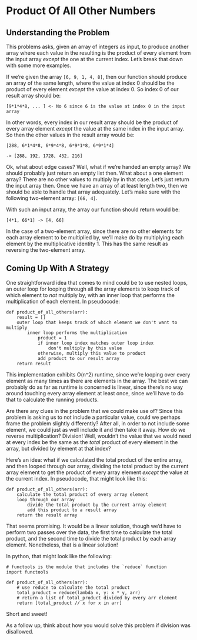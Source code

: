 # Product Of All Other Numbers

## Understanding the Problem

This problems asks, given an array of integers as input, to produce another array where each value in the resulting is the product of every element from the input array _except_ the one at the current index. Let’s break that down with some more examples.

If we’re given the array `[6, 9, 1, 4, 8]`, then our function should produce an array of the same length, where the value at index 0 should be the product of every element _except_ the value at index 0. So index 0 of our result array should be:

    [9*1*4*8, ... ] <- No 6 since 6 is the value at index 0 in the input array

In other words, every index in our result array should be the product of every array element _except_ the value at the same index in the input array. So then the other values in the result array would be:

    [288, 6*1*4*8, 6*9*4*8, 6*9*1*8, 6*9*1*4]

    -> [288, 192, 1728, 432, 216]

Ok, what about edge cases? Well, what if we’re handed an empty array? We should probably just return an empty list then. What about a one element array? There are no other values to multiply by in that case. Let’s just return the input array then. Once we have an array of at least length two, then we should be able to handle that array adequately. Let’s make sure with the following two-element array: `[66, 4]`.

With such an input array, the array our function should return would be:

    [4*1, 66*1] -> [4, 66]

In the case of a two-element array, since there are no other elements for each array element to be multiplied by, we’ll make do by multiplying each element by the multiplicative identity 1. This has the same result as reversing the two-element array.

## Coming Up With A Strategy

One straightforward idea that comes to mind could be to use nested loops, an outer loop for looping through all the array elements to keep track of which element to _not_ multiply by, with an inner loop that performs the multiplication of each element. In pseudocode:

    def product_of_all_others(arr):
        result = []
        outer loop that keeps track of which element we don't want to multiply
            inner loop performs the multiplication
                product = 1
                if inner loop index matches outer loop index
                    don't multiply by this value
                otherwise, multiply this value to product
                add product to our result array
        return result

This implementation exhibits O(n^2) runtime, since we’re looping over every element as many times as there are elements in the array. The best we can probably do as far as runtime is concerned is linear, since there’s no way around touching every array element at least once, since we’ll have to do that to calculate the running products.

Are there any clues in the problem that we could make use of? Since this problem is asking us to not include a particular value, could we perhaps frame the problem slightly differently? After all, in order to not include some element, we could just as well include it and then take it away. How do we reverse multiplication? Division! Well, wouldn’t the value that we would need at every index be the same as the _total_ product of every element in the array, but divided by element at that index?

Here’s an idea: what if we calculated the total product of the entire array, and then looped through our array, dividing the total product by the current array element to get the product of every array element _except_ the value at the current index. In pseudocode, that might look like this:

    def product_of_all_others(arr):
        calculate the total product of every array element
        loop through our array
            divide the total product by the current array element
            add this product to a result array
        return the result array

That seems promising. It would be a linear solution, though we’d have to perform two passes over the data, the first time to calculate the total product, and the second time to divide the total product by each array element. Nonetheless, that is a linear solution!

In python, that might look like the following:

    # functools is the module that includes the `reduce` function
    import functools

    def product_of_all_others(arr):
        # use reduce to calculate the total product
        total_product = reduce(lambda x, y: x * y, arr)
        # return a list of total_product divided by every arr element
        return [total_product // x for x in arr]

Short and sweet!

As a follow up, think about how you would solve this problem if division was disallowed.
